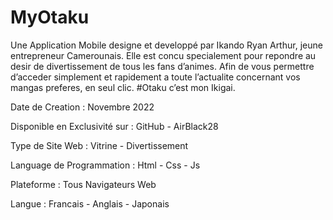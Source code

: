 # MyOtaku

Une Application Mobile designe et developpé par Ikando Ryan Arthur, jeune entrepreneur Camerounais. Elle est concu specialement pour repondre au desir de divertissement de tous les fans d’animes. Afin de vous permettre d’acceder simplement et rapidement a toute l’actualite concernant vos mangas preferes, en seul clic.
#Otaku c’est mon Ikigai.

Date de Creation :
Novembre 2022

Disponible en Exclusivité sur :
GitHub - AirBlack28

Type de Site Web :
Vitrine - Divertissement

Language de Programmation :
Html - Css - Js

Plateforme :
Tous Navigateurs Web

Langue :
Francais - Anglais - Japonais
